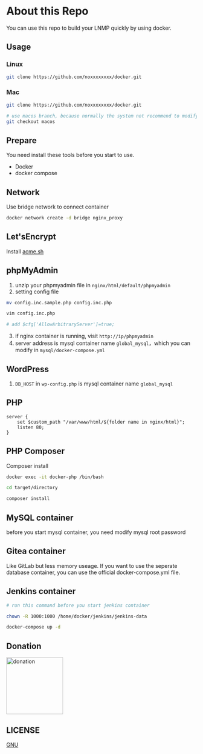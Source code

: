 # About this Repo

You can use this repo to build your LNMP quickly by using docker.

## Usage

### Linux

```bash
git clone https://github.com/noxxxxxxxx/docker.git
```

### Mac

```bash
git clone https://github.com/noxxxxxxxx/docker.git

# use macos branch, because normally the system not recommend to modify home directory, so we choose document directory
git checkout macos
```

## Prepare

You need install these tools before you start to use.

- Docker
- docker compose

## Network

Use bridge network to connect container

```bash
docker network create -d bridge nginx_proxy
```

## Let'sEncrypt

Install [acme.sh](https://github.com/Neilpang/acme.sh)

## phpMyAdmin

1. unzip your phpmyadmin file in `nginx/html/default/phpmyadmin`
2. setting config file

```bash
mv config.inc.sample.php config.inc.php

vim config.inc.php

# add $cfg['AllowArbitraryServer']=true;
```

3. if nginx container is running, visit `http://ip/phpmyadmin`
4. server address is mysql container name `global_mysql`，which you can modify in `mysql/docker-compose.yml`

## WordPress

1. `DB_HOST` in `wp-config.php` is mysql container name `global_mysql`

## PHP

```nginx
server {
    set $custom_path "/var/www/html/${folder name in nginx/html}";
    listen 80;
}
```

## PHP Composer

Composer install

```bash
docker exec -it docker-php /bin/bash

cd target/directory

composer install
```

## MySQL container

before you start mysql container, you need modify mysql root password


## Gitea container

Like GitLab but less memory useage. If you want to use the seperate database container, you can use the official docker-compose.yml file.

## Jenkins container

```bash
# run this command before you start jenkins container

chown -R 1000:1000 /home/docker/jenkins/jenkins-data

docker-compose up -d
```

## Donation

<img width="150" src="http://img.noxxxx.com/alipay.png" alt="donation">

## LICENSE

[GNU](http://www.gnu.org/licenses/gpl-3.0.html)

